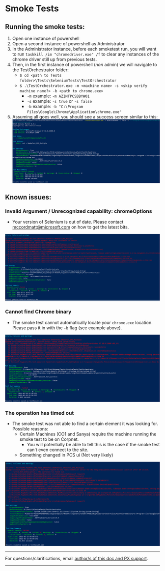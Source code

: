 # Smoke Tests

## Running the smoke tests:
1. Open one instance of powershell
1. Open a second instance of powershell as Administrator
1. In the Administrator instance, before each smoketest run, you will want to run `taskkill /im "chromedriver.exe" /f` to clear any instances of the chrome driver still up from previous tests.
1. Then, in the first instance of powershell (_non_ admin) we will navigate to the TestOrchestrator folder:
    - `$ cd <path to Tests folder>\Tests\SeleniumTests\TestOrchestrator`
    - `$ .\TestOrchestrator.exe -m <machine name> -s <skip verify machine name?> -b <path to chrome.exe>`
        - `-m` example: `-m AZINTPCSBBYW01`
        - `-s` example: `-s true` or `-s false`
        - `-b` example: `-b "C:\Program Files\Google\Chrome\Application\chrome.exe"`
1. Assuming all goes well, you should see a success screen similar to this:
![Smoke test success screen](../images/smoke-test-success.png)

## Known issues:

### Invalid Argument / Unrecognized capability: chromeOptions
- Your version of Selenium is out of date. Please contact [mccordmatt@microsoft.com](mailto:mccordmatt@microsoft.com) on how to get the latest bits.  

![Smoke test Selenium version error](../images/smoke-test-selenium-version-error.png)

### Cannot find Chrome binary
- The smoke test cannot automatically locate your `chrome.exe` location. Please pass it in with the `-b` flag (see example above).  

![Smoke test Selenium cannot find chrome error](../images/smoke-test-selenium-chrome-location-error.png)

### The operation has timed out
- The smoke test was not able to find a certain element it was looking for. Possible reasons:
    - Certain Machines (CO1 and Sanya) require the machine running the smoke test to be on Corpnet.
        - You will potentially be able to tell this is the case if the smoke test can't even connect to the site. 
    - Something changed in PCS ui (Not very likely)  

![Smoke test Selenium timed out](../images/smoke-test-selenium-timeout-error.png)

---

For questions/clarifications, email [author/s of this doc and PX support](mailto:mccordmatt@microsoft.com?cc=PXSupport@microsoft.com&subject=Docs/pcs/operations/smoketests.md).

---